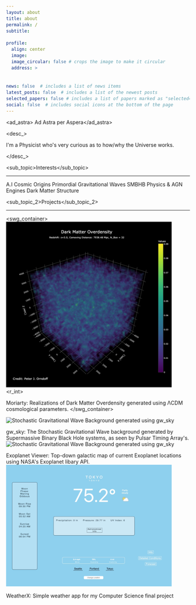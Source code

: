 ```yaml
---
layout: about
title: about
permalink: /
subtitle:

profile:
  align: center
  image:
  image_circular: false # crops the image to make it circular
  address: >
    

news: false  # includes a list of news items
latest_posts: false  # includes a list of the newest posts
selected_papers: false # includes a list of papers marked as "selected={true}"
social: false  # includes social icons at the bottom of the page
---
```

<ad_astra> Ad Astra per Aspera</ad_astra>

<desc_> <p> I'm a Physicist who's very curious as to how/why the Universe works. </p> </desc_>

<sub_topic>Interests</sub_topic>
<hr>
<r_int>A.I</r_int>
<r_int>Cosmic Origins</r_int>
<r_int>Primordial Gravitational Waves</r_int>
<r_int>SMBHB Physics &amp; AGN Engines</r_int>
<r_int>Dark Matter Structure</r_int>


<sub_topic_2>Projects</sub_topic_2>
<hr>

<swg_container>  <img src="assets\img\dmo.png" alt="Stochastic Gravitational Wave Background generated using gw_sky" width="90%" height="90%">
<r_int>  <p> Moriarty: Realizations of Dark Matter Overdensity generated using ΛCDM cosmological parameters.  </swg_container>

<img src="assets/gif/gwb.gif" alt="Stochastic Gravitational Wave Background generated using gw_sky" width="90%" height="90%">
<p> gw_sky:  The Stochastic Gravitational Wave background generated by Supermassive Binary Black Hole systems, as seen by Pulsar Timing Array's.

<img src="assets\img\mwm.png" alt="Stochastic Gravitational Wave Background generated using gw_sky" width="90%" height="90%">
<r_int>  <p> Exoplanet Viewer: Top-down galactic map of current Exoplanet locations using NASA's Exoplanet libary API.

<img src="assets\img\wa.png" alt="Stochastic Gravitational Wave Background generated using gw_sky" width="90%" height="90%">
<r_int>  <p> WeatherX: Simple weather app for my Computer Science final project 

